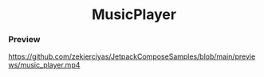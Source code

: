  <h1 align="center">MusicPlayer</h1>

### Preview

https://github.com/zekierciyas/JetpackComposeSamples/blob/main/previews/music_player.mp4